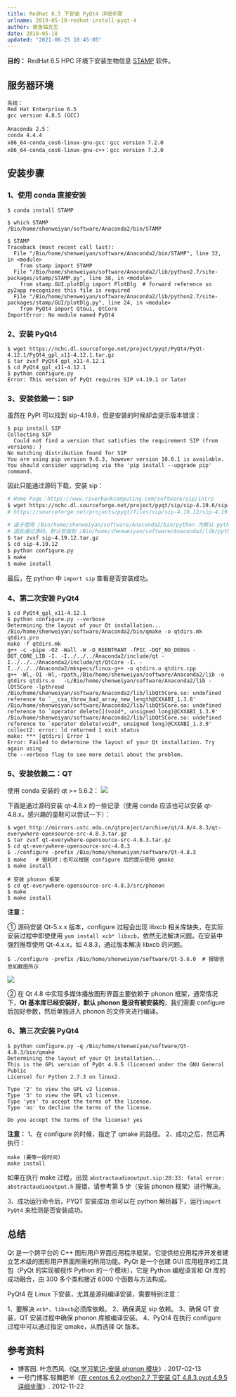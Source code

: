 ```yaml
---
title: RedHat 6.5 下安装 PyQt4 详细步骤
urlname: 2019-05-18-redhat-install-pyqt-4
author: 章鱼猫先生
date: 2019-05-18
updated: "2021-06-25 10:45:05"
---
```


**目的：** RedHat 6.5 HPC 环境下安装生物信息 [STAMP](http://kiwi.cs.dal.ca/Software/Quick_installation_instructions_for_STAMP) 软件。

## 服务器环境

    系统：
    Red Hat Enterprise 6.5
    gcc version 4.8.5 (GCC)

    Anaconda 2.5：
    conda 4.4.4
    x86_64-conda_cos6-linux-gnu-gcc：gcc version 7.2.0
    x86_64-conda_cos6-linux-gnu-c++：gcc version 7.2.0

## 安装步骤

### 1、使用 conda 直接安装

    $ conda install STAMP

    $ which STAMP
    /Bio/home/shenweiyan/software/Anaconda2/bin/STAMP

    $ STAMP
    Traceback (most recent call last):
      File "/Bio/home/shenweiyan/software/Anaconda2/bin/STAMP", line 32, in <module>
        from stamp import STAMP
      File "/Bio/home/shenweiyan/software/Anaconda2/lib/python2.7/site-packages/stamp/STAMP.py", line 38, in <module>
        from stamp.GUI.plotDlg import PlotDlg  # forward reference so py2app recognizes this file is required
      File "/Bio/home/shenweiyan/software/Anaconda2/lib/python2.7/site-packages/stamp/GUI/plotDlg.py", line 24, in <module>
        from PyQt4 import QtGui, QtCore
    ImportError: No module named PyQt4

### 2、安装 PyQt4

    $ wget https://nchc.dl.sourceforge.net/project/pyqt/PyQt4/PyQt-4.12.1/PyQt4_gpl_x11-4.12.1.tar.gz
    $ tar zvxf PyQt4_gpl_x11-4.12.1
    $ cd PyQt4_gpl_x11-4.12.1
    $ python configure.py
    Error: This version of PyQt requires SIP v4.19.1 or later

### 3、安装依赖一：SIP

虽然在 PyPI 可以找到 sip-4.19.8，但是安装的时候却会提示版本错误：

    $ pip install SIP
    Collecting SIP
      Could not find a version that satisfies the requirement SIP (from versions: )
    No matching distribution found for SIP
    You are using pip version 9.0.3, however version 10.0.1 is available.
    You should consider upgrading via the 'pip install --upgrade pip' command.

因此只能通过源码下载，安装 sip：

```bash
# Home Page：https://www.riverbankcomputing.com/software/sip/intro
$ wget https://nchc.dl.sourceforge.net/project/pyqt/sip/sip-4.19.6/sip-4.19.6.tar.gz
# https://sourceforge.net/projects/pyqt/files/sip/sip-4.19.12/sip-4.19.12.tar.gz

# 由于使用 /Bio/home/shenweiyan/software/Anaconda2/bin/python 为默认 python
# 因此通过源码，默认安装到 /Bio/home/shenweiyan/software/Anaconda2/lib/python2.7/site-packages
$ tar zvxf sip-4.19.12.tar.gz
$ cd sip-4.19.12
$ python configure.py
$ make
$ make install
```

最后，在 python 中 `import sip` 查看是否安装成功。

### 4、第二次安装 PyQt4

    $ cd PyQt4_gpl_x11-4.12.1
    $ python configure.py --verbose
    Determining the layout of your Qt installation...
    /Bio/home/shenweiyan/software/Anaconda2/bin/qmake -o qtdirs.mk qtdirs.pro
    make -f qtdirs.mk
    g++ -c -pipe -O2 -Wall -W -D_REENTRANT -fPIC -DQT_NO_DEBUG -DQT_CORE_LIB -I. -I../../../Anaconda2/include/qt -I../../../Anaconda2/include/qt/QtCore -I. -I../../../Anaconda2/mkspecs/linux-g++ -o qtdirs.o qtdirs.cpp
    g++ -Wl,-O1 -Wl,-rpath,/Bio/home/shenweiyan/software/Anaconda2/lib -o qtdirs qtdirs.o   -L/Bio/home/shenweiyan/software/Anaconda2/lib -lQt5Core -lpthread
    /Bio/home/shenweiyan/software/Anaconda2/lib/libQt5Core.so: undefined reference to `__cxa_throw_bad_array_new_length@CXXABI_1.3.8'
    /Bio/home/shenweiyan/software/Anaconda2/lib/libQt5Core.so: undefined reference to `operator delete[](void*, unsigned long)@CXXABI_1.3.9'
    /Bio/home/shenweiyan/software/Anaconda2/lib/libQt5Core.so: undefined reference to `operator delete(void*, unsigned long)@CXXABI_1.3.9'
    collect2: error: ld returned 1 exit status
    make: *** [qtdirs] Error 1
    Error: Failed to determine the layout of your Qt installation. Try again using
    the --verbose flag to see more detail about the problem.

### 5、安装依赖二：QT

使用 conda 安装的 qt >= 5.6.2：
![](https://shub.weiyan.tech/yuque/elog-cookbook-img/Fm2cbO_hsVvL_WajxcYc7SP2K8x7.png)

下面是通过源码安装 qt-4.8.x 的一些记录（使用 conda 应该也可以安装 qt-4.8.x，感兴趣的童鞋可以尝试一下）：

    $ wget http://mirrors.ustc.edu.cn/qtproject/archive/qt/4.8/4.8.3/qt-everywhere-opensource-src-4.8.3.tar.gz
    $ tar zvxf qt-everywhere-opensource-src-4.8.3.tar.gz
    $ cd qt-everywhere-opensource-src-4.8.3
    $ ./configure -prefix /Bio/home/shenweiyan/software/Qt-4.8.3
    $ make   # 很耗时；也可以根据 configure 后的提示使用 gmake
    $ make install

    # 安装 phonon 框架
    $ cd qt-everywhere-opensource-src-4.8.3/src/phonon
    $ make
    $ make install

**注意：**

① 源码安装 Qt-5.x.x 版本，configure 过程会出现 libxcb 相关库缺失，在实际安装过程中即使使用 `yum install xcb* libxcb`，依然无法解决问题。在安装中强烈推荐使用 Qt-4.x.x，如 4.8.3，通过版本解决 libxcb 的问题。

    $ ./configure -prefix /Bio/home/shenweiyan/software/Qt-5.6.0  # 报错信息如截图所示

![](https://shub.weiyan.tech/yuque/elog-cookbook-img/Fu7r9S18lVtBbSIEe8HG4gRQgZ1I.png)

② 在 Qt 4.8 中实现多媒体播放图形界面主要依赖于 phonon 框架，通常情况下，**Qt 基本库已经安装好，默认 phonon 是没有被安装的**，我们需要 configure 后加好参数，然后单独进入 phonon 的文件夹进行编译。

### 6、第三次安装 PyQt4

    $ python configure.py -q /Bio/home/shenweiyan/software/Qt-4.8.3/bin/qmake
    Determining the layout of your Qt installation...
    This is the GPL version of PyQt 4.9.5 (licensed under the GNU General Public
    License) for Python 2.7.3 on linux2.

    Type '2' to view the GPL v2 license.
    Type '3' to view the GPL v3 license.
    Type 'yes' to accept the terms of the license.
    Type 'no' to decline the terms of the license.

    Do you accept the terms of the license? yes

**注意：**
1、在 configure 的时候，指定了 qmake 的路径。
2、成功之后，然后再执行：

    make (要等一段时间)
    make install

如果在执行 make 过程，出现 `abstractaudiooutput.sip:28:33: fatal error: abstractaudiooutput.h` 报错，请参考第 5 步（安装 phonon 框架）进行解决。

3、成功运行命令后，PYQT 安装成功.你可以在 python 解析器下，运行`import PyQt4` 来检测是否安装成功。

## 总结

Qt 是一个跨平台的 C++ 图形用户界面应用程序框架。它提供给应用程序开发者建立艺术级的图形用户界面所需的所用功能。PyQt 是一个创建 GUI 应用程序的工具包（PyQt 的实现被视作 Python 的一个模块），它是 Python 编程语言和 Qt 库的成功融合，由 300 多个类和接近 6000 个函数与方法构成。

PyQt4 在 Linux 下安装，尤其是源码编译安装，需要特别注意：

1、要解决 `xcb*`、`libxcb`必须库依赖。
2、确保满足 sip 依赖。
3、确保 QT 安装，QT 安装过程中确保 phonon 库被编译安装。
4、PyQt4 在执行 configure 过程中可以通过指定 qmake，从而选择 Qt 版本。

## 参考资料

- 博客园. 叶念西风.《[Qt 学习笔记-安装 phonon 模块](http://www.cnblogs.com/ynxf/p/6394801.html)》. 2017-02-13
- 一号门博客.轻舞肥羊《[在 centos 6.2,python2.7 下安装 QT 4.8.3,pyqt 4.9.5 详细步骤](http://yihaomen.com/article/linux/313.htm)》. 2012-11-22
